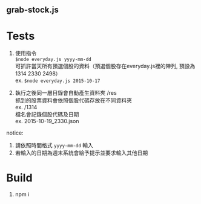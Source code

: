 ## grab-stock.js

# Tests
1. 使用指令   
  `$node everyday.js yyyy-mm-dd`   
  可抓許當天所有預選個股的資料（預選個股存在everyday.js裡的陣列, 預設為1314 2330 2498）   
  ex.	`$node everyday.js 2015-10-17`    

2. 執行之後同一層目錄會自動產生資料夾 /res   
  抓到的股票資料會依照個股代碼存放在不同資料夾   
  ex.	/1314   
  檔名會記錄個股代碼及日期   
  ex.	2015-10-19_2330.json   
  
notice:   
1. 請依照時間格式 `yyyy-mm-dd` 輸入   
2. 若輸入的日期為週末系統會給予提示並要求輸入其他日期   

# Build
1. npm i

